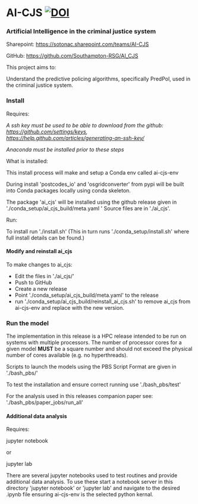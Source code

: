 # AI-CJS [![DOI](https://zenodo.org/badge/319669776.svg)](https://zenodo.org/badge/latestdoi/319669776)

### Artificial Intelligence in the criminal justice system

Sharepoint: https://sotonac.sharepoint.com/teams/AI-CJS

GitHub: https://github.com/Southampton-RSG/AI_CJS

This project aims to:

Understand the predictive policing algorithms, specifically PredPol, used in the criminal justice system.

### Install

Requires:

_A ssh key must be used to be able to download from the github: https://github.com/settings/keys, https://help.github.com/articles/generating-an-ssh-key/_

_Anaconda must be installed prior to these steps_

What is installed:

This install process will make and setup a Conda env called ai-cjs-env

During install 'postcodes_io' and 'osgridconverter' from pypi will be built into Conda packages locally using conda
 skeleton.

The package 'ai_cjs' will be installed using the github release given in './conda_setup/ai_cjs_build/meta.yaml
' Source files are in './ai_cjs'.

Run:

To install run './install.sh' (This in turn runs './conda_setup/install.sh' where full install details can be found.)

#### Modify and reinstall ai_cjs

To make changes to ai_cjs: 

- Edit the files in './ai_cjs/' 
- Push to GitHub 
- Create a new release
- Point './conda_setup/ai_cjs_build/meta.yaml' to the release
- run './conda_setup/ai_cjs_build/reinstall_ai_cjs.sh' to remove ai_cjs from ai-cjs-env and replace with the new
 version.
 
 ### Run the model
 
 The implementation in this release is a HPC release intended to be run on systems with multiple processors. The
 number of processor cores for a given model **MUST** be a square number and should not exceed the physical number of
 cores available (e.g. no hyperthreads).
 
 Scripts to launch the models using the PBS Script Format are given in './bash_pbs/'
 
 To test the installation and ensure correct running use './bash_pbs/test'
 
 For the analysis used in this releases companion paper see: './bash_pbs/paper_jobs/run_all'
 
 
#### Additional data analysis

Requires:

jupyter notebook

or

jupyter lab

There are several jupyter notebooks used to test routines and provide additional data analysis. To use these start a
 notebook server in this directory 'jupyter notebook' or 'jupyter lab' and navigate to the desired .ipynb file
  ensuring ai-cjs-env is the selected python kernal.
